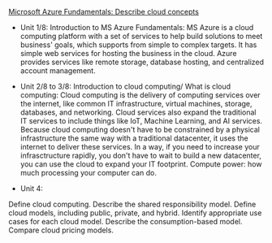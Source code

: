 [Microsoft Azure Fundamentals: Describe cloud concepts](https://learn.microsoft.com/en-us/training/paths/microsoft-azure-fundamentals-describe-cloud-concepts/)

- Unit 1/8: 
  Introduction to MS Azure Fundamentals:
    MS Azure is a cloud computing platform with a set of services to help build solutions to meet business' goals, which supports from simple to complex targets. It has simple web services for hosting the business in the cloud. Azure provides services like remote storage, database hosting, and centralized account management.


- Unit 2/8 to 3/8:
  Introduction to cloud computing/ What is cloud computing:
    Cloud computing is the delivery of computing services over the internet, like common IT infrastructure, virtual machines, storage, databases, and networking. Cloud services also expand the traditional IT services to include things like IoT, Machine Learning, and AI services.
    Because cloud computing doesn't have to be constrained by a physical infrastructure the same way with a traditional datacenter, it uses the internet to deliver these services. In a way, if you need to increase your infrasctructure rapidly, you don't have to wait to build a new datacenter, you can use the cloud to expand your IT footprint.
    Compute power: how much processing your computer can do.  


- Unit 4: 


Define cloud computing.
Describe the shared responsibility model.
Define cloud models, including public, private, and hybrid.
Identify appropriate use cases for each cloud model.
Describe the consumption-based model.
Compare cloud pricing models.
      
